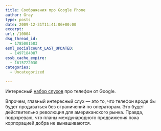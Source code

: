 ```yaml
---
title: Соображения про Google Phone
author: Gray
type: posts
date: 2009-12-31T11:41:06+00:00
excerpt:
url: /10004
dsq_thread_id:
  - 1785001583
esml_socialcount_LAST_UPDATED:
  - 1497184087
essb_cache_expire:
  - 1615722030
categories:
  - Uncategorized

---
```








Интересный [набор слухов][1] про телефон от Google.

Впрочем, главный интересный слух &#8212; это то, что телефон вроде бы будет продаваться без ограничений по операторам. Это будет действительно революция для американского рынка. Правда, подозреваю, что планы международного продвижения пока корпорацией добра не вынашиваются.

 [1]: http://feedproxy.google.com/~r/SearchEngineJournal/~3/RF7p_wegFGE/